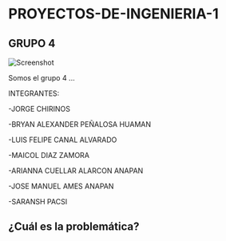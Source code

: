 # PROYECTOS-DE-INGENIERIA-1
## **GRUPO 4**

![Screenshot]()

Somos el grupo 4 ... 

INTEGRANTES:

-JORGE CHIRINOS

-BRYAN ALEXANDER PEÑALOSA HUAMAN

-LUIS FELIPE CANAL ALVARADO

-MAICOL DIAZ ZAMORA

-ARIANNA CUELLAR ALARCON ANAPAN

-JOSE MANUEL AMES ANAPAN

-SARANSH PACSI

## ¿Cuál es la problemática?
